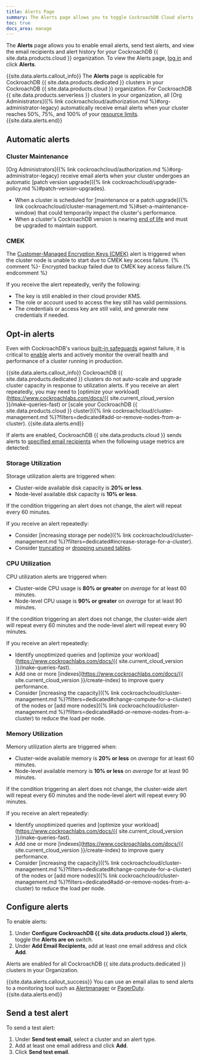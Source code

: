 ```yaml
---
title: Alerts Page
summary: The Alerts page allows you to toggle CockroachDB Cloud alerts and view alert history.
toc: true
docs_area: manage
---
```


The **Alerts** page allows you to enable email alerts, send test alerts, and view the email recipients and alert history for your CockroachDB {{ site.data.products.cloud }} organization. To view the Alerts page, [log in](https://cockroachlabs.cloud/) and click **Alerts**. 

{{site.data.alerts.callout_info}}
The **Alerts** page is applicable for CockroachDB {{ site.data.products.dedicated }} clusters in your CockroachDB {{ site.data.products.cloud }} organization. For CockroachDB {{ site.data.products.serverless }} clusters in your organization, all [Org Administrators]({% link cockroachcloud/authorization.md %}#org-administrator-legacy) automatically receive email alerts when your cluster reaches 50%, 75%, and 100% of your [resource limits](https://www.cockroachlabs.com/docs/{{site.current_cloud_version}}/architecture/glossary#resource-limits).
{{site.data.alerts.end}}

## Automatic alerts

### Cluster Maintenance

[Org Administrators]({% link cockroachcloud/authorization.md %}#org-administrator-legacy) receive email alerts when your cluster undergoes an automatic [patch version upgrade]({% link cockroachcloud/upgrade-policy.md %}#patch-version-upgrades). 

- When a cluster is scheduled for [maintenance or a patch upgrade]({% link cockroachcloud/cluster-management.md %}#set-a-maintenance-window) that could temporarily impact the cluster's performance.
- When a cluster's CockroachDB version is nearing [end of life](https://www.cockroachlabs.com/docs/releases/release-support-policy#support-cycle) and must be upgraded to maintain support.

### CMEK

The [Customer-Managed Encryption Keys (CMEK)](https://www.cockroachlabs.com/docs/cockroachcloud/cmek) alert is triggered when the cluster node is unable to start due to CMEK key access failure.
{% comment %}- Encrypted backup failed due to CMEK key access failure.{% endcomment %}

If you receive the alert repeatedly, verify the following:

- The key is still enabled in their cloud provider KMS. 
- The role or account used to access the key still has valid permissions. 
- The credentials or access key are still valid, and generate new credentials if needed.

## Opt-in alerts

Even with CockroachDB's various [built-in safeguards](https://www.cockroachlabs.com/docs/{{site.current_cloud_version}}/frequently-asked-questions#how-does-cockroachdb-survive-failures) against failure, it is critical to [enable](#configure-alerts) alerts and actively monitor the overall health and performance of a cluster running in production.

{{site.data.alerts.callout_info}}
CockroachDB {{ site.data.products.dedicated }} clusters do not auto-scale and upgrade cluster capacity in response to utilization alerts. If you receive an alert repeatedly, you may need to [optimize your workload](https://www.cockroachlabs.com/docs/{{ site.current_cloud_version }}/make-queries-fast) or [scale your CockroachDB {{ site.data.products.cloud }} cluster]({% link cockroachcloud/cluster-management.md %}?filters=dedicated#add-or-remove-nodes-from-a-cluster).
{{site.data.alerts.end}}

If alerts are enabled, CockroachDB {{ site.data.products.cloud }} sends alerts to [specified email recipients](#configure-alerts) when the following usage metrics are detected:

### Storage Utilization

Storage utilization alerts are triggered when:

- Cluster-wide available disk capacity is **20% or less**.
- Node-level available disk capacity is **10% or less**.

If the condition triggering an alert does not change, the alert will repeat every 60 minutes.

If you receive an alert repeatedly:

- Consider [increasing storage per node]({% link cockroachcloud/cluster-management.md %}?filters=dedicated#increase-storage-for-a-cluster).
- Consider [truncating](https://www.cockroachlabs.com/docs/{{site.current_cloud_version}}/truncate) or [dropping unused tables](https://www.cockroachlabs.com/docs/{{site.current_cloud_version}}/drop-table).

### CPU Utilization

CPU utilization alerts are triggered when:

- Cluster-wide CPU usage is **80% or greater** on *average* for at least 60 minutes.
- Node-level CPU usage is **90% or greater** on *average* for at least 90 minutes.

If the condition triggering an alert does not change, the cluster-wide alert will repeat every 60 minutes and the node-level alert will repeat every 90 minutes.

If you receive an alert repeatedly:

- Identify unoptimized queries and [optimize your workload](https://www.cockroachlabs.com/docs/{{ site.current_cloud_version }}/make-queries-fast). 
- Add one or more [indexes](https://www.cockroachlabs.com/docs/{{ site.current_cloud_version }}/create-index) to improve query performance.
- Consider [increasing the capacity]({% link cockroachcloud/cluster-management.md %}?filters=dedicated#change-compute-for-a-cluster) of the nodes or [add more nodes]({% link cockroachcloud/cluster-management.md %}?filters=dedicated#add-or-remove-nodes-from-a-cluster) to reduce the load per node. 

### Memory Utilization

Memory utilization alerts are triggered when:

- Cluster-wide available memory is **20% or less** on *average* for at least 60 minutes.
- Node-level available memory is **10% or less** on *average* for at least 90 minutes.

If the condition triggering an alert does not change, the cluster-wide alert will repeat every 60 minutes and the node-level alert will repeat every 90 minutes.

If you receive an alert repeatedly:

- Identify unoptimized queries and [optimize your workload](https://www.cockroachlabs.com/docs/{{ site.current_cloud_version }}/make-queries-fast). 
- Add one or more [indexes](https://www.cockroachlabs.com/docs/{{ site.current_cloud_version }}/create-index) to improve query performance.
- Consider [increasing the capacity]({% link cockroachcloud/cluster-management.md %}?filters=dedicated#change-compute-for-a-cluster) of the nodes or [add more nodes]({% link cockroachcloud/cluster-management.md %}?filters=dedicated#add-or-remove-nodes-from-a-cluster) to reduce the load per node. 

## Configure alerts

To enable alerts:

1. Under **Configure CockroachDB {{ site.data.products.cloud }} alerts**, toggle the **Alerts are on** switch.
1. Under **Add Email Recipients**, add at least one email address and click **Add**.

Alerts are enabled for all CockroachDB {{ site.data.products.dedicated }} clusters in your Organization.

{{site.data.alerts.callout_success}}
You can use an email alias to send alerts to a monitoring tool such as [Alertmanager](https://prometheus.io/docs/alerting/latest/alertmanager/) or [PagerDuty](https://www.pagerduty.com/).
{{site.data.alerts.end}}

## Send a test alert

To send a test alert:

1. Under **Send test email**, select a cluster and an alert type.
1. Add at least one email address and click **Add**.
1. Click **Send test email**.